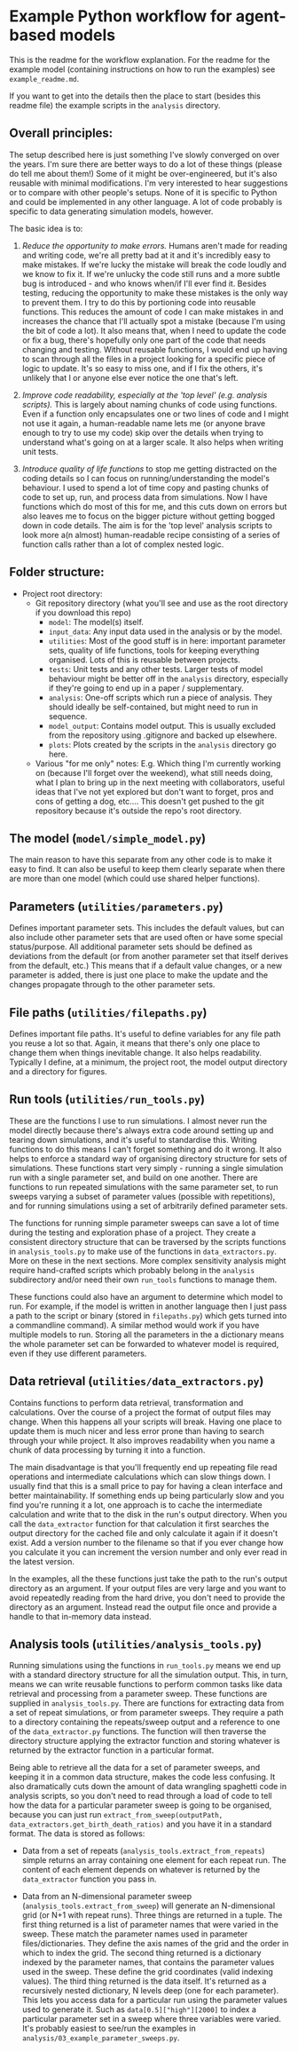 # Example Python workflow for agent-based models
This is the readme for the workflow explanation. For the readme for the example model (containing instructions on how to run the examples) see `example_readme.md`.

If you want to get into the details then the place to start (besides this readme file) the example scripts in the `analysis` directory.


## Overall principles:
The setup described here is just something I've slowly converged on over the years. I'm sure there are better ways to do a lot of these things (please do tell me about them!) Some of it might be over-engineered, but it's also reusable with minimal modifications. I'm very interested to hear suggestions or to compare with other people's setups. None of it is specific to Python and could be implemented in any other language. A lot of code probably is specific to data generating simulation models, however.

The basic idea is to:

 1. _Reduce the opportunity to make errors._ Humans aren't made for reading and writing code, we're all pretty bad at it and it's incredibly easy to make mistakes. If we're lucky the mistake will break the code loudly and we know to fix it. If we're unlucky the code still runs and a more subtle bug is introduced - and who knows when/if I'll ever find it. Besides testing, reducing the opportunity to make these mistakes is the only way to prevent them. I try to do this by portioning code into reusable functions. This reduces the amount of code I can make mistakes in and increases the chance that I'll actually spot a mistake (because I'm using the bit of code a lot). It also means that, when I need to update the code or fix a bug, there's hopefully only one part of the code that needs changing and testing. Without reusable functions, I would end up having to scan through all the files in a project looking for a specific piece of logic to update. It's so easy to miss one, and if I fix the others, it's unlikely that I or anyone else ever notice the one that's left.

 2. _Improve code readability, especially at the 'top level' (e.g. analysis scripts)._ This is largely about naming chunks of code using functions. Even if a function only encapsulates one or two lines of code and I might not use it again, a human-readable name lets me (or anyone brave enough to try to use my code) skip over the details when trying to understand what's going on at a larger scale. It also helps when writing unit tests.

 3. _Introduce quality of life functions_ to stop me getting distracted on the coding details so I can focus on running/understanding the model's behaviour. I used to spend a lot of time copy and pasting chunks of code to set up, run, and process data from simulations. Now I have functions which do most of this for me, and this cuts down on errors but also leaves me to focus on the bigger picture without getting bogged down in code details. The aim is for the 'top level' analysis scripts to look more a(n almost) human-readable recipe consisting of a series of function calls rather than a lot of complex nested logic.



## Folder structure:
* Project root directory:
	* Git repository directory (what you'll see and use as the root directory if you download this repo)
		* `model`: The model(s) itself.
		* `input_data`: Any input data used in the analysis or by the model.
		* `utilities`: Most of the good stuff is in here: important parameter sets, quality of life functions, tools for keeping everything organised. Lots of this is reusable between projects.
		* `tests`: Unit tests and any other tests. Larger tests of model behaviour might be better off in the `analysis` directory, especially if they're going to end up in a paper / supplementary.
		* `analysis`: One-off scripts which run a piece of analysis. They should ideally be self-contained, but might need to run in sequence.
		* `model_output`: Contains model output. This is usually excluded from the repository using .gitignore and backed up elsewhere.
		* `plots`: Plots created by the scripts in the `analysis` directory go here.
	* Various "for me only" notes: E.g. Which thing I'm currently working on (because I'll forget over the weekend), what still needs doing, what I plan to bring up in the next meeting with collaborators, useful ideas that I've not yet explored but don't want to forget, pros and cons of getting a dog, etc.... This doesn't get pushed to the git repository because it's outside the repo's root directory.


## The model (`model/simple_model.py`)
The main reason to have this separate from any other code is to make it easy to find. It can also be useful to keep them clearly separate when there are more than one model (which could use shared helper functions).


## Parameters (`utilities/parameters.py`)
Defines important parameter sets. This includes the default values, but can also include other parameter sets that are used often or have some special status/purpose. All additional parameter sets should be defined as deviations from the default (or from another parameter set that itself derives from the default, etc.) This means that if a default value changes, or a new parameter is added, there is just one place to make the update and the changes propagate through to the other parameter sets.


## File paths (`utilities/filepaths.py`)
Defines important file paths. It's useful to define variables for any file path you reuse a lot so that. Again, it means that there's only one place to change them when things inevitable change. It also helps readability. Typically I define, at a minimum, the project root, the model output directory and a directory for figures.


## Run tools (`utilities/run_tools.py`)
These are the functions I use to run simulations. I almost never run the model directly because there's always extra code around setting up and tearing down simulations, and it's useful to standardise this. Writing functions to do this means I can't forget something and do it wrong. It also helps to enforce a standard way of organising directory structure for sets of simulations. These functions start very simply - running a single simulation run with a single parameter set, and build on one another. There are functions to run repeated simulations with the same parameter set, to run sweeps varying a subset of parameter values (possible with repetitions), and for running simulations using a set of arbitrarily defined parameter sets.

The functions for running simple parameter sweeps can save a lot of time during the testing and exploration phase of a project. They create a consistent directory structure that can be traversed by the scripts functions in `analysis_tools.py` to make use of the functions in `data_extractors.py`. More on these in the next sections. More complex sensitivity analysis might require hand-crafted scripts which probably belong in the `analysis` subdirectory and/or need their own  `run_tools` functions to manage them.

These functions could also have an argument to determine which model to run. For example, if the model is written in another language then I just pass a path to the script or binary (stored in `filepaths.py`) which gets turned into a commandline command). A similar method would work if you have multiple models to run. Storing all the parameters in the a dictionary means the whole parameter set can be forwarded to whatever model is required, even if they use different parameters.


## Data retrieval (`utilities/data_extractors.py`)
Contains functions to perform data retrieval, transformation and calculations. Over the course of a project the format of output files may change. When this happens all your scripts will break. Having one place to update them is much nicer and less error prone than having to search through your while project. It also improves readability when you name a chunk of data processing by turning it into a function.

The main disadvantage is that you'll frequently end up repeating file read operations and intermediate calculations which can slow things down. I usually find that this is a small price to pay for having a clean interface and better maintainability. If something ends up being particularly slow and you find you're running it a lot, one approach is to cache the intermediate calculation and write that to the disk in the run's output directory. When you call the `data_extractor` function for that calculation it first searches the output directory for the cached file and only calculate it again if it doesn't exist. Add a version number to the filename so that if you ever change how you calculate it you can increment the version number and only ever read in the latest version.

In the examples, all the these functions just take the path to the run's output directory as an argument. If your output files are very large and you want to avoid repeatedly reading from the hard drive, you don't need to provide the directory as an argument. Instead read the output file once and provide a handle to that in-memory data instead.


## Analysis tools (`utilities/analysis_tools.py`)
Running simulations using the functions in `run_tools.py` means we end up with a standard directory structure for all the simulation output. This, in turn, means we can write reusable functions to perform common tasks like data retrieval and processing from a parameter sweep. These functions are supplied in `analysis_tools.py`. There are functions for extracting data from a set of repeat simulations, or from parameter sweeps. They require a path to a directory containing the repeats/sweep output and a reference to one of the `data_extractor.py` functions. The function will then traverse the directory structure applying the extractor function and storing whatever is returned by the extractor function in a particular format.

Being able to retrieve all the data for a set of parameter sweeps, and keeping it in a common data structure, makes the code less confusing. It also dramatically cuts down the amount of data wrangling spaghetti code in analysis scripts, so you don't need to read through a load of code to tell how the data for a particular parameter sweep is going to be organised, because you can just run `extract_from_sweep(outputPath, data_extractors.get_birth_death_ratios)` and you have it in a standard format. The data is stored as follows:

 * Data from a set of repeats (`analysis_tools.extract_from_repeats`) simple returns an array containing one element for each repeat run. The content of each element depends on whatever is returned by the `data_extractor` function you pass in.

 * Data from an N-dimensional parameter sweep (`analysis_tools.extract_from_sweep`) will generate an N-dimensional grid (or N+1 with repeat runs). Three things are returned in a tuple. The first thing returned is a list of parameter names that were varied in the sweep. These match the parameter names used in parameter files/dictionaries. They define the axis names of the grid and the order in which to index the grid. The second thing returned is a dictionary indexed by the parameter names, that contains the parameter values used in the sweep. These define the grid coordinates (valid indexing values). The third thing returned is the data itself. It's returned as a recursively nested dictionary, N levels deep (one for each parameter). This lets you access data for a particular run using the parameter values used to generate it. Such as `data[0.5]["high"][2000]` to index a particular parameter set in a sweep where three variables were varied. It's probably easiest to see/run the examples in `analysis/03_example_parameter_sweeps.py`.
